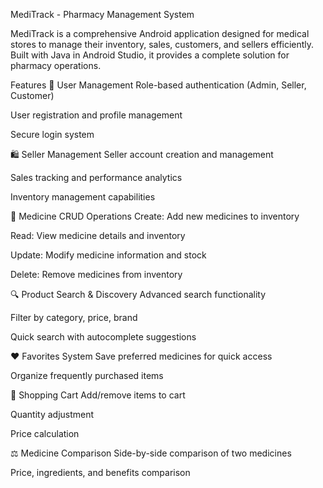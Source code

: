 MediTrack - Pharmacy Management System

MediTrack is a comprehensive Android application designed for medical stores to manage their inventory, sales, customers, and sellers efficiently. Built with Java in Android Studio, it provides a complete solution for pharmacy operations.

Features
🔐 User Management
Role-based authentication (Admin, Seller, Customer)

User registration and profile management

Secure login system

🛍️ Seller Management
Seller account creation and management

Sales tracking and performance analytics

Inventory management capabilities

💊 Medicine CRUD Operations
Create: Add new medicines to inventory

Read: View medicine details and inventory

Update: Modify medicine information and stock

Delete: Remove medicines from inventory

🔍 Product Search & Discovery
Advanced search functionality

Filter by category, price, brand

Quick search with autocomplete suggestions

❤️ Favorites System
Save preferred medicines for quick access

Organize frequently purchased items

🛒 Shopping Cart
Add/remove items to cart

Quantity adjustment

Price calculation

⚖️ Medicine Comparison
Side-by-side comparison of two medicines

Price, ingredients, and benefits comparison
